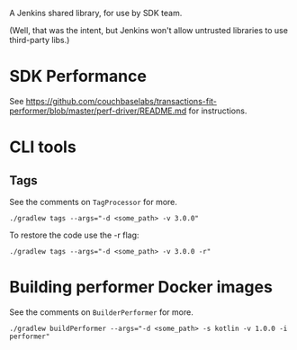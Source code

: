A Jenkins shared library, for use by SDK team.

(Well, that was the intent, but Jenkins won't allow untrusted libraries to use third-party libs.)

# SDK Performance
See https://github.com/couchbaselabs/transactions-fit-performer/blob/master/perf-driver/README.md for instructions.

# CLI tools

## Tags
See the comments on `TagProcessor` for more.
```
./gradlew tags --args="-d <some_path> -v 3.0.0"
```

To restore the code use the -r flag:
```
./gradlew tags --args="-d <some_path> -v 3.0.0 -r"
```

# Building performer Docker images
See the comments on `BuilderPerformer` for more.

```
./gradlew buildPerformer --args="-d <some_path> -s kotlin -v 1.0.0 -i performer"
```
